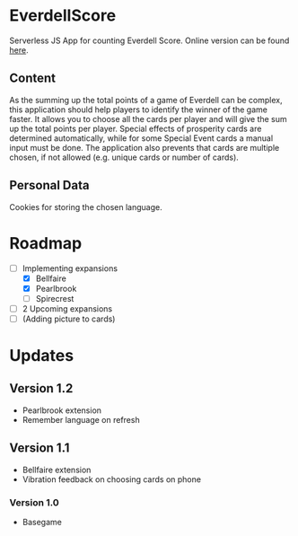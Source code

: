 # EverdellScore
Serverless JS App for counting Everdell Score. Online version can be found [here](https://tadeaustria.github.io/EverdellScore/).

## Content
As the summing up the total points of a game of Everdell can be complex, this application should help players to identify the winner of the game faster.
It allows you to choose all the cards per player and will give the sum up the total points per player. Special effects of prosperity cards are determined automatically, while for some Special Event cards a manual input must be done.
The application also prevents that cards are multiple chosen, if not allowed (e.g. unique cards or number of cards).

## Personal Data
Cookies for storing the chosen language.

# Roadmap

* [ ] Implementing expansions
  * [X] Bellfaire
  * [X] Pearlbrook
  * [ ] Spirecrest
* [ ] 2 Upcoming expansions
* [ ] (Adding picture to cards)

# Updates

## Version 1.2
* Pearlbrook extension
* Remember language on refresh
  
## Version 1.1 
* Bellfaire extension
* Vibration feedback on choosing cards on phone
   
### Version 1.0
* Basegame